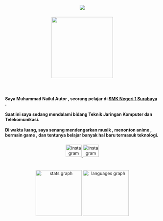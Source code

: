 <div align="center">
  <img src="https://profile-counter.glitch.me/hydraa94/count.svg?"  />
</div>

###

<div align="center">
  <img height="200" src="https://readme-typing-svg.demolab.com?font=Roboto+Mono&duration=2500&pause=800&color=FFFFFF&center=true&vCenter=true&multiline=true&repeat=false&width=200&height=80&lines=Hello+Everyone;I'm+Nailul+Autor"  />
</div>

###

<br clear="both">

<h4 align="left">Saya Muhammad Nailul Autor , seorang pelajar di <span><a href="https://www.smkn1-sby.sch.id/">SMK Negeri 1 Surabaya</a></span> .<br><br>Saat ini saya sedang mendalami bidang Teknik Jaringan Komputer dan Telekomunikasi.<br><br>Di waktu luang, saya senang mendengarkan musik , menonton anime , bermain game , dan tentunya belajar banyak hal baru termasuk teknologi.</h4>

###

<div align="center">
  <a href="https://instagram.com/xy.hydraa/" target="_blank">
    <img src="https://raw.githubusercontent.com/maurodesouza/profile-readme-generator/master/src/assets/icons/social/instagram/default.svg" width="52" height="40" alt="instagram logo"  />
  </a>
  <a href="https://instagram.com/nailull948/" target="_blank">
    <img src="https://raw.githubusercontent.com/maurodesouza/profile-readme-generator/master/src/assets/icons/social/instagram/default.svg" width="52" height="40" alt="instagram logo"  />
  </a>
</div>

###

<br clear="both">

<div align="center">
  <img src="https://github-readme-stats.vercel.app/api?username=hydraa94&hide_title=false&hide_rank=false&show_icons=false&include_all_commits=true&count_private=false&disable_animations=false&theme=tokyonight&locale=en&hide_border=true&order=1" height="150" alt="stats graph"  />
  <img src="https://github-readme-stats.vercel.app/api/top-langs?username=hydraa94&locale=en&hide_title=false&layout=compact&card_width=320&langs_count=4&theme=tokyonight&hide_border=true&order=2" height="150" alt="languages graph"  />
</div>

###
